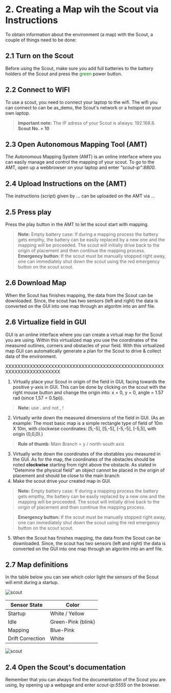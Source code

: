 # 2. Creating a Map  wih the Scout via Instructions
To obtain information about the environment (a map) with the Scout, a couple of things need to be done:

## 2.1 Turn on the Scout
Before using the Scout, make sure you add full batteries to the battery holders of the Scout and press the <span style="color:green">green</span> power button. 
## 2.2 Connect to WIFI
To use a scout, you need to connect your laptop to the wifi. The wifi you can connect to can be as_demo, the Scout's network or a hotspot on your own laptop.
> **Important note:** The IP adress of your Scout is always: 192.168.8. **Scout No. + 10**

## 2.3 Open Autonomous Mapping Tool (AMT) 
The Autonomous Mapping System (AMT) is an online interface where you can easily manage and control the mapping of your scout. To go to the AMT, open up a webbrowser on your laptop and enter  _"scout-ip":8800_.

## 2.4 Upload Instructions on the (AMT) 
The instructions (script) given by ... can be uploaded on the AMT via ...

## 2.5 Press play 
Press the play button in the AMT to let the scout start with mapping.
> **Note:** Empty battery case: If during a mapping process the battery gets empthy, the battery can be easily replaced by a new one and the mapping will be proceeded. The scout will initially drive back to the origin of placement and then continue the mapping process.
> **Emergency button:** If the scout must be manually stopped right away, one can immediately shut down the scout using the red emergency button on the scout scout.

## 2.6 Download Map
 When the Scout has finishes mapping, the data from the Scout can be downloaded. Since, the scout has two sensors (left and right) the data is converted on the GUI into one map through an algoritm into an amf file.

## 2.6 Virtualize field in GUI
GUI is an online interface where you can create a virtual map for the Scout you are using. Within this virtualized map you use the coordinates of the measured outlines, corners and obstacles of your field. With this virtualized map GUI can automatically generate a plan for the Scout to drive & collect data of the environment.  

XXXXXXXXXXXXXXXXXXXXXXXXXXXXXXXXXXXXXXXXXXXXXXXXXXXXXXXXXXXXXXXXXXXXXX














1. Virtually place your Scout in origin of the field in GUI, facing towards the positive y-axis in GUI. This can be done by clicking on the scout with the right mouse button and change the origin into: x = 0, y = 0, angle = 1.57 rad (since 1,57 = 0.5pi)). 
> **Note:** use . and not , !
2. Virtually write down the measured dimensions of the field in GUI. (As an example: The most basic map is a simple rectangle type of field of 10m X 10m, with clockwise coordinates: [5,-5], [5,-5], [-5,-5], [-5,5], with origin (0,0,0).)
> **Rule of thumb**: Main Branch = y / north-south axis 
3. Virtually write down the coordinates of the obstables you measured in the GUI. As for the map, the coordinates of the obstacles should be noted **clockwise** starting from right above the obstacle. As stated in "Detemine the physical field" an object cannot be placed in the origin of placement and should be close to the main branch
4. Make the scout drive your created map in GUI. 
> **Note:** Empty battery case: If during a mapping process the battery gets empthy, the battery can be easily replaced by a new one and the mapping will be proceeded. The scout will initially drive back to the origin of placement and then continue the mapping process.

> **Emergency button:** If the scout must be manually stopped right away, one can immediately shut down the scout using the red emergency button on the scout scout.

5. When the Scout has finishes mapping, the data from the Scout can be downloaded. Since, the scout has two sensors (left and right) the data is converted on the GUI into one map through an algoritm into an amf file.

## 2.7 Map definitions

In the table below you can see which color light the sensors of the Scout will emit during a startup. 

![scout](images/_B3A2767.jpg)

| Sensor State | Color |
|--------------|-------|
| Startup | White / Yellow  |
| Idle | Green-Pink (blink) |
| Mapping | Blue-Pink |
| Drift Correction | White | 


![scout](images/_B3A2752.jpg)


## 2.4 Open the Scout's documentation
Remember that you can always find the documentation of the Scout you are using, by opening up a webpage and enter _scout-ip:5555_ on the browser.
